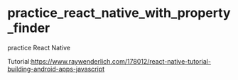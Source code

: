 # practice_react_native_with_property_finder

practice React Native

Tutorial:https://www.raywenderlich.com/178012/react-native-tutorial-building-android-apps-javascript 
